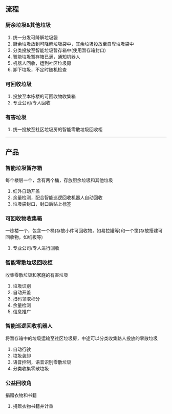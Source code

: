 ## 流程
### 厨余垃圾&其他垃圾
1. 统一分发可降解垃圾袋
2. 厨余垃圾放到可降解垃圾袋中，其余垃圾投放至自卑垃圾袋中
3. 分类投放至智能垃圾暂存箱中(使用暂存箱封口)
4. 智能垃圾暂存箱已满，通知机器人
5. 机器人回收，运到社区垃圾房
6. 卸下垃圾，不定时随机检查
### 可回收垃圾
1. 投放至本栋楼的可回收物收集箱
2. 专业公司/专人回收
### 有害垃圾
1. 统一投放至社区垃圾房的智能零散垃圾回收柜
---
## 产品
### 智能垃圾暂存箱
每个楼层一个，含有两个桶，存放厨余垃圾和其他垃圾
1. 红外自动开盖
2. 余量检测，配合智能巡逻回收机器人自动回收
3. 垃圾袋封口，封口后贴上标签
### 可回收物收集箱
一栋楼一个，包含一个桶(存放小件可回收物，如易拉罐等)和一个筐(存放搭建可回收物，如纸板等)
1. 专业公司/专人进行回收
### 智能零散垃圾回收柜
收集零散垃圾和家庭的有害垃圾
1. 垃圾识别
2. 自动开盖
3. 扫码领取积分
4. 余量检测
5. 信息推广
### 智能巡逻回收机器人
将暂存箱中的垃圾运输至社区垃圾房，中途可以分类收集路人投放的零散垃圾
1. 自动行驶
2. 垃圾装卸
3. 语音控制，语音识别零散垃圾
4. 分类收集零散垃圾
### 公益回收角
捐赠衣物和书籍
1. 捐赠衣物书籍并计重